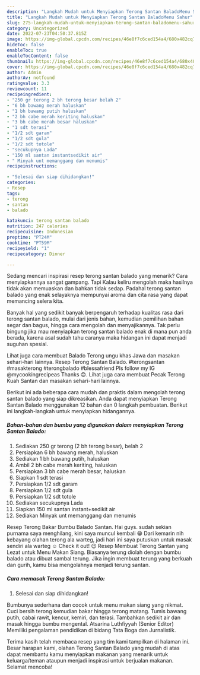 ```yaml
---
description: "Langkah Mudah untuk Menyiapkan Terong Santan BaladoMenu Sahur"
title: "Langkah Mudah untuk Menyiapkan Terong Santan BaladoMenu Sahur"
slug: 275-langkah-mudah-untuk-menyiapkan-terong-santan-baladomenu-sahur
category: Uncategorized
date: 2022-07-23T04:50:37.815Z
image: https://img-global.cpcdn.com/recipes/46e8f7c6ced154a4/680x482cq70/terong-santan-balado-foto-resep-utama.jpg
hideToc: false
enableToc: true
enableTocContent: false
thumbnail: https://img-global.cpcdn.com/recipes/46e8f7c6ced154a4/680x482cq70/terong-santan-balado-foto-resep-utama.jpg
cover: https://img-global.cpcdn.com/recipes/46e8f7c6ced154a4/680x482cq70/terong-santan-balado-foto-resep-utama.jpg
author: Admin
authorAv: notfound
ratingvalue: 3.3
reviewcount: 11
recipeingredient:
- "250 gr terong 2 bh terong besar belah 2"
- "6 bh bawang merah haluskan"
- "1 bh bawang putih haluskan"
- "2 bh cabe merah keriting haluskan"
- "3 bh cabe merah besar haluskan"
- "1 sdt terasi"
- "1/2 sdt garam"
- "1/2 sdt gula"
- "1/2 sdt totole"
- "secukupnya Lada"
- "150 ml santan instantsedikit air"
- " Minyak unt memanggang dan menumis"
recipeinstructions:

- "Selesai dan siap dihidangkan!"
categories:
- Resep
tags:
- terong
- santan
- balado

katakunci: terong santan balado 
nutrition: 247 calories
recipecuisine: Indonesian
preptime: "PT24M"
cooktime: "PT59M"
recipeyield: "1"
recipecategory: Dinner

---
```



Sedang mencari inspirasi resep terong santan balado yang menarik? Cara menyiapkannya sangat gampang. Tapi Kalau keliru mengolah maka hasilnya tidak akan memuaskan dan bahkan tidak sedap. Padahal terong santan balado yang enak selayaknya mempunyai aroma dan cita rasa yang dapat memancing selera kita.


Banyak hal yang sedikit banyak berpengaruh terhadap kualitas rasa dari terong santan balado, mulai dari jenis bahan, kemudian pemilihan bahan segar dan bagus, hingga cara mengolah dan menyajikannya. Tak perlu bingung jika mau menyiapkan terong santan balado enak di mana pun anda berada, karena asal sudah tahu caranya maka hidangan ini dapat menjadi suguhan spesial.

Lihat juga cara membuat Balado Terong ungu khas Jawa dan masakan sehari-hari lainnya. Resep Terong Santan Balado. #terongsantan #masakterong #terongbalado #blessafriend Pls follow my IG @mycookingrecipeas Thanks 😊. Lihat juga cara membuat Pecak Terong Kuah Santan dan masakan sehari-hari lainnya.


Berikut ini ada beberapa cara mudah dan praktis dalam mengolah terong santan balado yang siap dikreasikan. Anda dapat menyiapkan Terong Santan Balado menggunakan 12 bahan dan 0 langkah pembuatan. Berikut ini langkah-langkah untuk menyiapkan hidangannya.

<!--inarticleads1-->

##### Bahan-bahan dan bumbu yang digunakan dalam menyiapkan Terong Santan Balado:

1. Sediakan 250 gr terong (2 bh terong besar), belah 2
1. Persiapkan 6 bh bawang merah, haluskan
1. Sediakan 1 bh bawang putih, haluskan
1. Ambil 2 bh cabe merah keriting, haluskan
1. Persiapkan 3 bh cabe merah besar, haluskan
1. Siapkan 1 sdt terasi
1. Persiapkan 1/2 sdt garam
1. Persiapkan 1/2 sdt gula
1. Persiapkan 1/2 sdt totole
1. Sediakan secukupnya Lada
1. Siapkan 150 ml santan instant+sedikit air
1. Sediakan  Minyak unt memanggang dan menumis


Resep Terong Bakar Bumbu Balado Santan. Hai guys. sudah sekian purnama saya menghilang, kini saya muncul kembali 😁 Dari kemarin nih kebayang olahan terong ala warteg, jadi hari ini saya putuskan untuk masak sendiri ala warteg ☺️ Check it out! 😉 Resep Membuat Terong Santan yang Lezat untuk Menu Makan Siang. Biasanya terung diolah dengan bumbu balado atau dibuat sambal terung. Jika ingin membuat terung yang berkuah dan gurih, kamu bisa mengolahnya menjadi terung santan. 

<!--inarticleads2-->

##### Cara memasak Terong Santan Balado:


1. Selesai dan siap dihidangkan!

Bumbunya sederhana dan cocok untuk menu makan siang yang nikmat. Cuci bersih terong kemudian bakar hingga terong matang. Tumis bawang putih, cabai rawit, kencur, kemiri, dan terasi. Tambahkan sedikit air dan masak hingga bumbu mengental. Atsarina Luthfiyyah (Senior Editor) Memiliki pengalaman pendidikan di bidang Tata Boga dan Jurnalistik. 

Terima kasih telah membaca resep yang tim kami tampilkan di halaman ini. Besar harapan kami, olahan Terong Santan Balado yang mudah di atas dapat membantu kamu menyiapkan makanan yang menarik untuk keluarga/teman ataupun menjadi inspirasi untuk berjualan makanan. Selamat mencoba!
